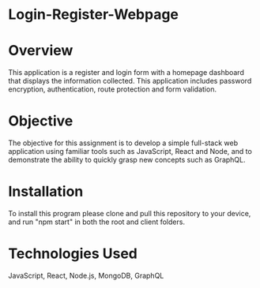 # Login-Register-Webpage  


# Overview  
This application is a register and login form  with a homepage dashboard that displays the information collected. This application includes password encryption, authentication, route protection and form validation. 

# Objective  
The objective for this assignment is to develop a simple full-stack web application using familiar tools such as JavaScript, React and Node, and to demonstrate the ability to quickly grasp new concepts such as GraphQL.  

# Installation  
To install this program please clone and pull this repository to your device, and run "npm start" in both the root and client folders. 

# Technologies Used  
JavaScript, React, Node.js, MongoDB, GraphQL
